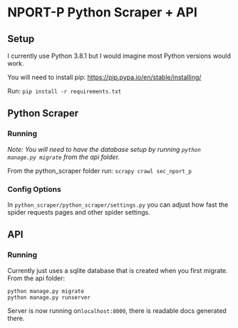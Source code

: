 # NPORT-P Python Scraper + API

## Setup

I currently use Python 3.8.1 but I would imagine most Python versions would work.

You will need to install pip: https://pip.pypa.io/en/stable/installing/

Run: `pip install -r requirements.txt`

## Python Scraper 

### Running

*Note: You will need to have the database setup by running `python manage.py migrate` from the api folder.*

From the python_scraper folder run: `scrapy crawl sec_nport_p`

### Config Options

In `python_scraper/python_scraper/settings.py` you can adjust how fast the spider requests pages and other spider
settings.

## API

### Running

Currently just uses a sqlite database that is created when you first migrate. From the api folder:

```
python manage.py migrate
python manage.py runserver
```

Server is now running on`localhost:8000`, there is readable docs generated there.

